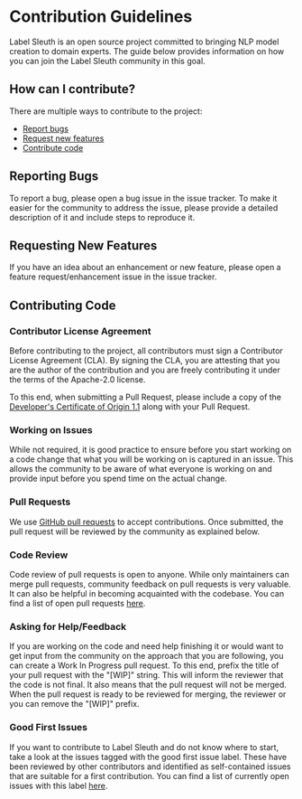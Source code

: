 # Contribution Guidelines

Label Sleuth is an open source project committed to bringing NLP model creation to domain experts. The guide below provides information on how you can join the Label Sleuth community in this goal.

## How can I contribute?

There are multiple ways to contribute to the project:
- [Report bugs](#reporting-bugs)
- [Request new features](#requesting-new-features)
- [Contribute code](#contributing-code)

## Reporting Bugs

To report a bug, please open a bug issue in the issue tracker. To make it easier for the community to address the issue, please provide a detailed description of it and include steps to reproduce it.  

## Requesting New Features

If you have an idea about an enhancement or new feature, please open a feature request/enhancement issue in the issue tracker.

## Contributing Code

### Contributor License Agreement

Before contributing to the project, all contributors must sign a Contributor License Agreement (CLA). By signing the CLA, you are attesting that you are the author of the contribution and you are freely contributing it under the terms of the Apache-2.0 license.

To this end, when submitting a Pull Request, please include a copy of the [Developer's Certificate of Origin 1.1](https://elinux.org/Developer_Certificate_Of_Origin) along with your Pull Request.

### Working on Issues

While not required, it is good practice to ensure before you start working on a code change that what you will be working on is captured in an issue. This allows the community to be aware of what everyone is working on and provide input before you spend time on the actual change.

### Pull Requests

We use [GitHub pull requests](https://docs.github.com/en/pull-requests/collaborating-with-pull-requests/proposing-changes-to-your-work-with-pull-requests/about-pull-requests) to accept contributions. Once submitted, the pull request will be reviewed by the community as explained below.

### Code Review

Code review of pull requests is open to anyone. While only maintainers can merge pull requests, community feedback on pull requests is very valuable. It can also be helpful in becoming acquainted with the codebase. You can find a list of open pull requests [here](https://github.com/label-sleuth/label-sleuth/pulls).   

### Asking for Help/Feedback

If you are working on the code and need help finishing it or would want to get input from the community on the approach that you are following, you can create a Work In Progress pull request. To this end, prefix the title of your pull request with the "[WIP]" string. This will inform the reviewer that the code is not final. It also means that the pull request will not be merged. When the pull request is ready to be reviewed for merging, the reviewer or you can remove the "[WIP]" prefix.

### Good First Issues

If you want to contribute to Label Sleuth and do not know where to start, take a look at the issues tagged with the good first issue label. These have been reviewed by other contributors and identified as self-contained issues that are suitable for a first contribution. You can find a list of currently open issues with this label [here](https://github.com/label-sleuth/label-sleuth/issues?q=is%3Aopen+is%3Aissue+label%3A%22good+first+issue%22).
